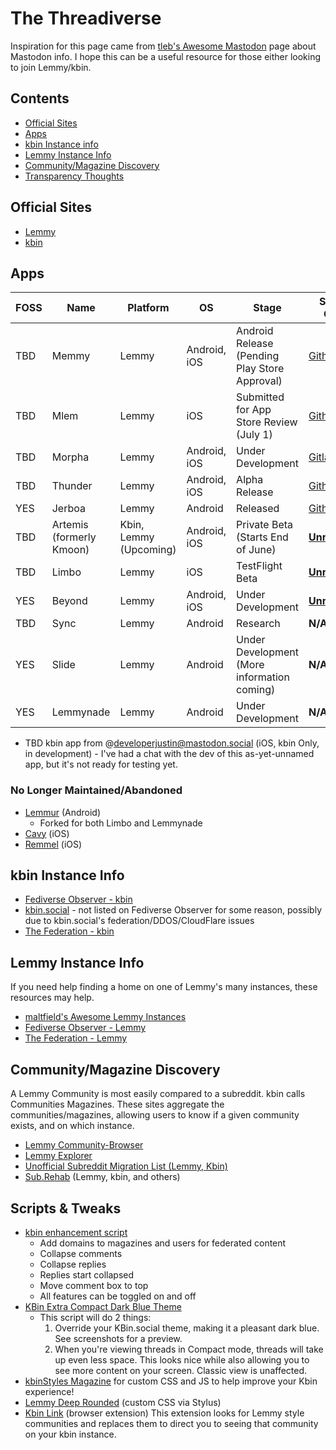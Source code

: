 # The Threadiverse
Inspiration for this page came from [tleb's Awesome Mastodon](https://github.com/tleb/awesome-mastodon) page about Mastodon info. I hope this can be a useful resource for those either looking to join Lemmy/kbin.

## Contents
- [Official Sites](#official-sites)
- [Apps](#Apps)
- [kbin Instance info](#kbin-instance-info)
- [Lemmy Instance Info](#Lemmy-Instance-Info)
- [Community/Magazine Discovery](#CommunityMagazine-Discovery)
- [Transparency Thoughts](#Transparency-Thoughts)

## Official Sites
- [Lemmy](https://join-lemmy.org/)
- [kbin](https://kbin.pub/en)

## Apps


| FOSS | Name | Platform | OS | Stage | Source Code | Info |
| ------- |------------------|------------------------------|-------------|-------------------| -----------------------|------------------------------------------------------------------|
| TBD | Memmy | Lemmy | Android, iOS | Android Release (Pending Play Store Approval) | [Github](https://github.com/gkasdorf/memmy) | [memmy@lemmy.ml](https://kbin.social/m/memmy@lemmy.ml) |
| TBD | Mlem | Lemmy | iOS | Submitted for App Store Review (July 1) | [Github](https://github.com/buresdv/Mlem) | [mlemapp@lemmy.ml](https://kbin.social/m/mlemapp@lemmy.ml) |
| TBD | Morpha | Lemmy | Android, iOS | Under Development | [Gitlab](https://gitlab.com/spersinger/morpha) | [morpha@vlemmy.net](https://kbin.social/m/morpha@vlemmy.net) |
| TBD | Thunder | Lemmy | Android, iOS | Alpha Release | [Github](https://github.com/hjiangsu/thunder) | [thunder_app@lemmy.world](https://kbin.social/m/thunder_app@lemmy.world) |
| YES | Jerboa | Lemmy | Android | Released | [Github](https://github.com/dessalines/jerboa) | [jerboa@lemmy.ml](https://kbin.social/m/jerboa@lemmy.ml) |
| TBD | Artemis (formerly Kmoon) | Kbin, Lemmy (Upcoming) | Android, iOS | Private Beta (Starts End of June) | [**Unreleased**](https://tech.lgbt/@hariette/110545151572492176) | [ArtemisApp@kbin.social](https://kbin.social/m/ArtemisApp) |
| TBD | Limbo | Lemmy | iOS | TestFlight Beta | [**Unreleased**](https://testflight.apple.com/join/e6ZEbxuR) | [limbo@lemmy.world](https://kbin.social/m/limbo@lemmy.world) |
| YES | Beyond | Lemmy | Android, iOS | Under Development | [**Unreleased**](https://brunofinger.notion.site/brunofinger/Beyond-45cabaae7f724cd5ad2b77d902e9a97e) | [original Beehaw post](https://beehaw.org/post/647773) |
| TBD | Sync | Lemmy | Android | Research | **N/A** | [syncforlemmy@lemmy.world](https://kbin.social/m/syncforlemmy@lemmy.world) |
| YES | Slide | Lemmy | Android | Under Development (More information coming) | **N/A** | [original Lemmy post](https://lemmy.world/post/379068) |
| YES | Lemmynade | Lemmy | Android | Under Development | **N/A** | [original Lemmy post](https://kbin.social/m/android@lemmy.world/t/66673/I-ve-resurrected-lemmur-a-beautiful-flutter-app-Coming-soon-to) |

- TBD kbin app from @developerjustin@mastodon.social (iOS, kbin Only, in development) - I've had a chat with the dev of this as-yet-unnamed app, but it's not ready for testing yet.

### No Longer Maintained/Abandoned
- [Lemmur](https://github.com/LemmurOrg/lemmur) (Android)
	- Forked for both Limbo and Lemmynade
- [Cavy](https://github.com/avery-pierce/Cavy) (iOS)
- [Remmel](https://github.com/uuttff8/Remmel) (iOS)

## kbin Instance Info
- [Fediverse Observer - kbin](https://kbin.fediverse.observer/list)
- [kbin.social](https://kbin.social/) - not listed on Fediverse Observer for some reason, possibly due to kbin.social's federation/DDOS/CloudFlare issues
- [The Federation - kbin](https://the-federation.info/platform/184)

## Lemmy Instance Info
If you need help finding a home on one of Lemmy's many instances, these resources may help.
- [maltfield's Awesome Lemmy Instances](https://github.com/maltfield/awesome-lemmy-instances)
- [Fediverse Observer - Lemmy](https://lemmy.fediverse.observer/list)
- [The Federation - Lemmy](https://the-federation.info/platform/73)

## Community/Magazine Discovery
A Lemmy Community is most easily compared to a subreddit. kbin calls Communities Magazines. These sites aggregate the communities/magazines, allowing users to know if a given community exists, and on which instance.
- [Lemmy Community-Browser](https://browse.feddit.de/)
- [Lemmy Explorer](https://lemmyverse.net/)
- [Unofficial Subreddit Migration List (Lemmy, Kbin)](https://www.quippd.com/writing/2023/06/15/unofficial-subreddit-migration-list-lemmy-kbin-etc.html)
- [Sub.Rehab](https://sub.rehab/) (Lemmy, kbin, and others)

## Scripts & Tweaks
- [kbin enhancement script](https://greasyfork.org/en/scripts/468612-kbin-enhancement-script)
	- Add domains to magazines and users for federated content
	- Collapse comments
	- Collapse replies
	- Replies start collapsed
	- Move comment box to top
	- All features can be toggled on and off
- [KBin Extra Compact Dark Blue Theme](https://greasyfork.org/en/scripts/468706-kbin-extra-compact-dark-blue-theme)
	- This script will do 2 things:
		1. Override your KBin.social theme, making it a pleasant dark blue. See screenshots for a preview.
		2. When you're viewing threads in Compact mode, threads will take up even less space. This looks nice while also allowing you to see more content on your screen. Classic view is unaffected.
- [kbinStyles Magazine](https://kbin.social/m/kbinStyles) for custom CSS and JS to help improve your Kbin experience!
- [Lemmy Deep Rounded](https://userstyles.world/style/10401/lemmy-deep-rounded) (custom CSS via Stylus)
- [Kbin Link](https://github.com/daniel-lxs/kbin-link) (browser extension) This extension looks for Lemmy style communities and replaces them to direct you to seeing that community on your kbin instance.
